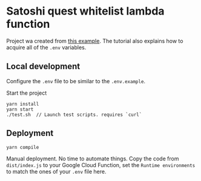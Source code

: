 # Satoshi quest whitelist lambda function

Project wa created from [this example](https://dev.to/calvinpak/how-to-read-write-google-sheets-with-react-193l). The tutorial also explains how to acquire all of the `.env` variables.


## Local development

Configure the `.env` file to be similar to the `.env.example`.

Start the project

    yarn install
    yarn start
    ./test.sh  // Launch test scripts. requires `curl`


## Deployment

    yarn compile

Manual deployment. No time to automate things. Copy the code from `dist/index.js` to your Google Cloud Function, set the `Runtime environments` to match the ones of your `.env` file here.
